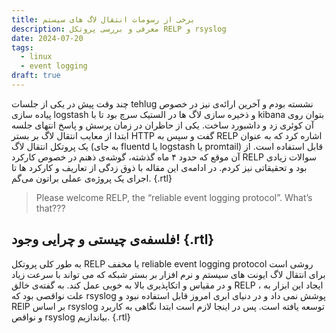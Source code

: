 ```yaml
---
title: برخی از رسومات انتقال لاگ های سیستم
description: معرفی و بررسی پروتکل RELP و rsyslog
date: 2024-07-20
tags:
  - linux
  - event logging
draft: true
---
```

چند وقت پیش در یکی از جلسات tehlug نشسته بودم و آخرین ارائه‌ی نیز در خصوص پیاده سازی logstash و ذخیره سازی لاگ ها در الستیک سرچ بود تا با kibana بتوان روی آن کوئری زد و داشبورد ساخت. یکی از حاظران در زمان پرسش و پاسخ انتهای جلسه ابتدا از معایب انتقال لاگ بر بستر HTTP گفت و سپس به RELP اشاره کرد که به عنوان یک پروتکل انتقال لاگ (به جای fluentd یا logstash یا promtail) قابل استفاده است. از آن موقع که حدود ۴ ماه گذشته، گوشه‌ی ذهنم در خصوص کارکرد RELP سوالات زیادی بود و تحقیقاتی نیز کردم. در ادامه‌ی این مقاله با ذوق زدگی از تعاریف و کارکرد ها تا اجرای یک پروژه‌ی عملی براتون می‌گم. {.rtl}

> Please welcome RELP, the “reliable event logging protocol”. What’s that???

## فلسفه‌ی چیستی و چرایی وجود! {.rtl}

به طور کلی پروتکل RELP یا مخفف reliable event logging protocol روشی است برای انتقال لاگ ایونت های سیستم و نرم افزار بر بستر شبکه که می تواند با سرعت زیاد و در مقیاس و اتکاپذیری بالا به خوبی عمل کند. به گفته‌ی خالق RELP ، ایجاد این ابزار به علت نواقصی بود که rsyslog پوشش نمی داد و در دنیای ابری امروز قابل استفاده نبود و RElP بر اساس rsyslog توسعه یافته است. پس در اینجا لازم است ابتدا نگاهی به کاربرد و نواقص rsyslog بیاندازیم. {.rtl}

